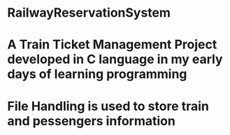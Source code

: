 # RailwayReservationSystem
<h1>A Train Ticket Management Project developed in C language in my early days of learning programming</h1>
<h1>File Handling is used to store train and pessengers information</h1>
